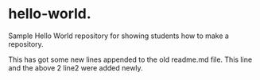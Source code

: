 # hello-world.
Sample Hello World repository for showing students how to make a repository.

This has got some new lines appended to the old readme.md file.
This line and the above 2 line2 were added newly.

